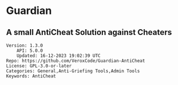 # Guardian
## A small AntiCheat Solution against Cheaters
```properties
Version: 1.3.0
    API: 5.0.0
    Updated: 16-12-2023 19:02:39 UTC
Repo: https://github.com/VeroxCode/Guardian-AntiCheat
License: GPL-3.0-or-later
Categories: General,Anti-Griefing Tools,Admin Tools
Keywords: AntiCheat
```
